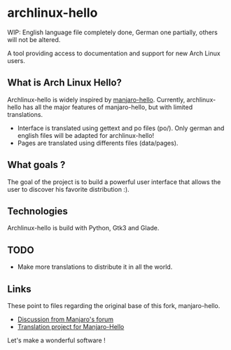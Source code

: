 archlinux-hello
=============

WIP: English language file completely done, German one partially, others will not be altered.

A tool providing access to documentation and support for new Arch Linux users.

## What is Arch Linux Hello?

Archlinux-hello is widely inspired by [manjaro-hello](https://github.com/manjaro/manjaro-hello).
Currently, archlinux-hello has all the major features of manjaro-hello, but with limited translations.
- Interface is translated using gettext and po files (po/). Only german and english files will be adapted for archlinux-hello!
- Pages are translated using differents files (data/pages).

## What goals ?

The goal of the project is to build a powerful user interface that allows the user to discover his favorite distribution :).

## Technologies

Archlinux-hello is build with Python, Gtk3 and Glade.

## TODO

- Make more translations to distribute it in all the world.

## Links
These point to files regarding the original base of this fork, manjaro-hello.
- [Discussion from Manjaro's forum](https://forum.manjaro.org/t/start-work-on-a-new-welcome-screen-for-manjaro/13685)
- [Translation project for Manjaro-Hello](https://www.transifex.com/manjarolinux/manjaro-hello)

Let's make a wonderful software !
